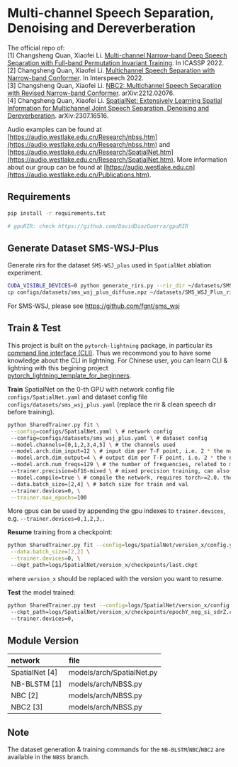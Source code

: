 # Multi-channel Speech Separation, Denoising and Dereverberation

The official repo of:  
[1] Changsheng Quan, Xiaofei Li. [Multi-channel Narrow-band Deep Speech Separation with Full-band Permutation Invariant Training](https://arxiv.org/abs/2110.05966). In ICASSP 2022.  
[2] Changsheng Quan, Xiaofei Li. [Multichannel Speech Separation with Narrow-band Conformer](https://arxiv.org/abs/2204.04464). In Interspeech 2022.  
[3] Changsheng Quan, Xiaofei Li. [NBC2: Multichannel Speech Separation with Revised Narrow-band Conformer](https://arxiv.org/abs/2212.02076). arXiv:2212.02076.  
[4] Changsheng Quan, Xiaofei Li. [SpatialNet: Extensively Learning Spatial Information for Multichannel Joint Speech Separation, Denoising and Dereverberation](https://arxiv.org/abs/2307.16516). arXiv:2307.16516.

Audio examples can be found at [https://audio.westlake.edu.cn/Research/nbss.htm](https://audio.westlake.edu.cn/Research/nbss.htm) and [https://audio.westlake.edu.cn/Research/SpatialNet.htm](https://audio.westlake.edu.cn/Research/SpatialNet.htm).
More information about our group can be found at [https://audio.westlake.edu.cn](https://audio.westlake.edu.cn/Publications.htm).

## Requirements

```bash
pip install -r requirements.txt

# gpuRIR: check https://github.com/DavidDiazGuerra/gpuRIR
```

## Generate Dataset SMS-WSJ-Plus

Generate rirs for the dataset `SMS-WSJ_plus` used in `SpatialNet` ablation experiment.

```bash
CUDA_VISIBLE_DEVICES=0 python generate_rirs.py --rir_dir ~/datasets/SMS_WSJ_Plus_rirs --save_to configs/datasets/sms_wsj_rir_cfg.npz
cp configs/datasets/sms_wsj_plus_diffuse.npz ~/datasets/SMS_WSJ_Plus_rirs/diffuse.npz # copy diffuse parameters
```

For SMS-WSJ, please see https://github.com/fgnt/sms_wsj

## Train & Test

This project is built on the `pytorch-lightning` package, in particular its [command line interface (CLI)](https://pytorch-lightning.readthedocs.io/en/latest/cli/lightning_cli_intermediate.html). Thus we recommond you to have some knowledge about the CLI in lightning. For Chinese user, you can learn CLI & lightning with this begining project [pytorch_lightning_template_for_beginners](https://github.com/Audio-WestlakeU/pytorch_lightning_template_for_beginners).

**Train** SpatialNet on the 0-th GPU with network config file `configs/SpatialNet.yaml` and dataset config file `configs/datasets/sms_wsj_plus.yaml` (replace the rir & clean speech dir before training).

```bash
python SharedTrainer.py fit \
 --config=configs/SpatialNet.yaml \ # network config
 --config=configs/datasets/sms_wsj_plus.yaml \ # dataset config
 --model.channels=[0,1,2,3,4,5] \ # the channels used
 --model.arch.dim_input=12 \ # input dim per T-F point, i.e. 2 * the number of channels
 --model.arch.dim_output=4 \ # output dim per T-F point, i.e. 2 * the number of sources
 --model.arch.num_freqs=129 \ # the number of frequencies, related to model.stft.n_fft
 --trainer.precision=bf16-mixed \ # mixed precision training, can also be 16-mixed or 32, where 32 can produce the best performance
 --model.compile=true \ # compile the network, requires torch>=2.0. the compiled model is trained much faster
 --data.batch_size=[2,4] \ # batch size for train and val
 --trainer.devices=0, \
 --trainer.max_epochs=100
```

More gpus can be used by appending the gpu indexes to `trainer.devices`, e.g. `--trainer.devices=0,1,2,3,`.

**Resume** training from a checkpoint:

```bash
python SharedTrainer.py fit --config=logs/SpatialNet/version_x/config.yaml \
 --data.batch_size=[2,2] \
 --trainer.devices=0, \ 
 --ckpt_path=logs/SpatialNet/version_x/checkpoints/last.ckpt
```

where `version_x` should be replaced with the version you want to resume.

**Test** the model trained:

```bash
python SharedTrainer.py test --config=logs/SpatialNet/version_x/config.yaml \ 
 --ckpt_path=logs/SpatialNet/version_x/checkpoints/epochY_neg_si_sdrZ.ckpt \ 
 --trainer.devices=0,
```

## Module Version

| network | file |
|:---|:---|
| SpatialNet [4] |models/arch/SpatialNet.py|
| NB-BLSTM [1] | models/arch/NBSS.py |
| NBC [2] | models/arch/NBSS.py |
| NBC2 [3] | models/arch/NBSS.py |

## Note
The dataset generation & training commands for the `NB-BLSTM`/`NBC`/`NBC2` are available in the `NBSS` branch.
